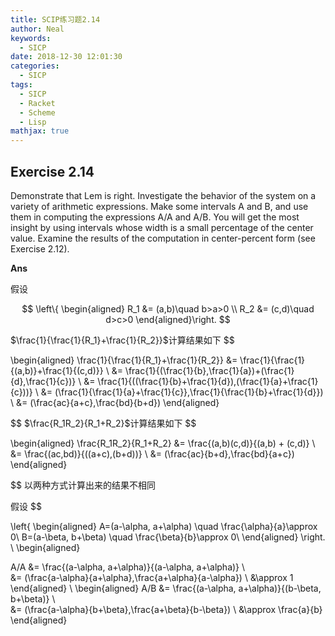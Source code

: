 ```yaml
---
title: SCIP练习题2.14
author: Neal
keywords:
  - SICP
date: 2018-12-30 12:01:30
categories:
  - SICP
tags:
  - SICP
  - Racket
  - Scheme
  - Lisp
mathjax: true
---
```


## Exercise 2.14

Demonstrate that Lem is right. Investigate the behavior of the system on a variety of arithmetic expressions. Make some intervals A and B, and use them in computing the expressions A/A and A/B. You will get the most insight by using intervals whose width is a small percentage of the center value. Examine the results of the computation in center-percent form (see Exercise 2.12).

**Ans**

假设

$$
\left\{
\begin{aligned}
R_1 &= (a,b)\quad b>a>0 \\
R_2 &= (c,d)\quad d>c>0
\end{aligned}\right. $$

$\frac{1}{\frac{1}{R_1}+\frac{1}{R_2}}$计算结果如下
$$

\begin{aligned}
\frac{1}{\frac{1}{R_1}+\frac{1}{R_2}}
&= \frac{1}{\frac{1}{(a,b)}+\frac{1}{(c,d)}} \\
&= \frac{1}{(\frac{1}{b},\frac{1}{a})+(\frac{1}{d},\frac{1}{c})} \\
&= \frac{1}{((\frac{1}{b}+\frac{1}{d}),(\frac{1}{a}+\frac{1}{c}))} \\
&= (\frac{1}{\frac{1}{a}+\frac{1}{c}},\frac{1}{\frac{1}{b}+\frac{1}{d}}) \\
&= (\frac{ac}{a+c},\frac{bd}{b+d})
\end{aligned}

$$
$\frac{R_1R_2}{R_1+R_2}$计算结果如下
$$

\begin{aligned}
\frac{R_1R_2}{R_1+R_2}
&= \frac{(a,b)(c,d)}{(a,b) + (c,d)} \\
&= \frac{(ac,bd)}{((a+c),(b+d))} \\
&= (\frac{ac}{b+d},\frac{bd}{a+c})
\end{aligned}

$$
以两种方式计算出来的结果不相同

假设
$$

\left\{
\begin{aligned}
A=(a-\alpha, a+\alpha) \quad \frac{\alpha}{a}\approx 0\\
B=(a-\beta, b+\beta) \quad \frac{\beta}{b}\approx 0\\
\end{aligned}
\right. \\
\begin{aligned}

A/A &= \frac{(a-\alpha, a+\alpha)}{(a-\alpha, a+\alpha)} \\  
&= (\frac{a-\alpha}{a+\alpha},\frac{a+\alpha}{a-\alpha}) \\
&\approx 1
\end{aligned} \\
\begin{aligned}
A/B &= \frac{(a-\alpha, a+\alpha)}{(b-\beta, b+\beta)} \\  
&= (\frac{a-\alpha}{b+\beta},\frac{a+\beta}{b-\beta})  \\
&\approx \frac{a}{b}
\end{aligned}

$$
$$
